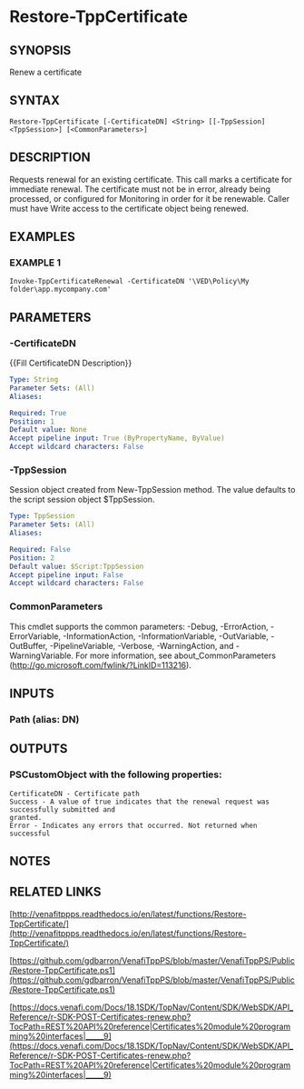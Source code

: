 # Restore-TppCertificate

## SYNOPSIS
Renew a certificate

## SYNTAX

```
Restore-TppCertificate [-CertificateDN] <String> [[-TppSession] <TppSession>] [<CommonParameters>]
```

## DESCRIPTION
Requests renewal for an existing certificate.
This call marks a certificate for
immediate renewal.
The certificate must not be in error, already being processed, or
configured for Monitoring in order for it be renewable.
Caller must have Write access
to the certificate object being renewed.

## EXAMPLES

### EXAMPLE 1
```
Invoke-TppCertificateRenewal -CertificateDN '\VED\Policy\My folder\app.mycompany.com'
```

## PARAMETERS

### -CertificateDN
{{Fill CertificateDN Description}}

```yaml
Type: String
Parameter Sets: (All)
Aliases:

Required: True
Position: 1
Default value: None
Accept pipeline input: True (ByPropertyName, ByValue)
Accept wildcard characters: False
```

### -TppSession
Session object created from New-TppSession method. 
The value defaults to the script session object $TppSession.

```yaml
Type: TppSession
Parameter Sets: (All)
Aliases:

Required: False
Position: 2
Default value: $Script:TppSession
Accept pipeline input: False
Accept wildcard characters: False
```

### CommonParameters
This cmdlet supports the common parameters: -Debug, -ErrorAction, -ErrorVariable, -InformationAction, -InformationVariable, -OutVariable, -OutBuffer, -PipelineVariable, -Verbose, -WarningAction, and -WarningVariable.
For more information, see about_CommonParameters (http://go.microsoft.com/fwlink/?LinkID=113216).

## INPUTS

### Path (alias: DN)

## OUTPUTS

### PSCustomObject with the following properties:
    CertificateDN - Certificate path
    Success - A value of true indicates that the renewal request was successfully submitted and
    granted.
    Error - Indicates any errors that occurred. Not returned when successful

## NOTES

## RELATED LINKS

[http://venafitppps.readthedocs.io/en/latest/functions/Restore-TppCertificate/](http://venafitppps.readthedocs.io/en/latest/functions/Restore-TppCertificate/)

[https://github.com/gdbarron/VenafiTppPS/blob/master/VenafiTppPS/Public/Restore-TppCertificate.ps1](https://github.com/gdbarron/VenafiTppPS/blob/master/VenafiTppPS/Public/Restore-TppCertificate.ps1)

[https://docs.venafi.com/Docs/18.1SDK/TopNav/Content/SDK/WebSDK/API_Reference/r-SDK-POST-Certificates-renew.php?TocPath=REST%20API%20reference|Certificates%20module%20programming%20interfaces|_____9](https://docs.venafi.com/Docs/18.1SDK/TopNav/Content/SDK/WebSDK/API_Reference/r-SDK-POST-Certificates-renew.php?TocPath=REST%20API%20reference|Certificates%20module%20programming%20interfaces|_____9)

